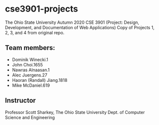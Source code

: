 # cse3901-projects

The Ohio State University Autumn 2020 CSE 3901 (Project: Design, Development, and Documentation of Web Applications) Copy of Projects 1, 2, 3, and 4 from original repo.

## Team members:
* Dominik Winecki.1
* John Choi.1655
* Nawras Alnaasan.1
* Alec Juergens.27
* Haoran (Randall) Jiang.1818
* Mike McDaniel.619

## Instructor

Professor Scott Sharkey, The Ohio State University Dept. of Computer Science and Engineering

